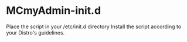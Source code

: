MCmyAdmin-init.d
================

Place the script in your /etc/init.d directory
Install the script according to your Distro's guidelines.
